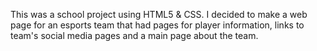 This was a school project using HTML5 & CSS. I decided to make a web page for an esports team that had pages for player information, links to team's social media pages and a main page about the team. 
